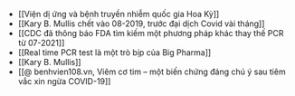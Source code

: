 - [[Viện dị ứng và bệnh truyền nhiễm quốc gia Hoa Kỳ]]
- [[Kary B. Mullis chết vào 08-2019, trước đại dịch Covid vài tháng]]
- [[CDC đã thông báo FDA tìm kiếm một phương pháp khác thay thế PCR từ 07-2021]]
- [[Real time PCR test là một trò bịp của Big Pharma]]
- [[Kary B. Mullis]]
- [[@ benhvien108.vn, Viêm cơ tim – một biến chứng đáng chú ý sau tiêm vắc xin ngừa COVID-19]]
